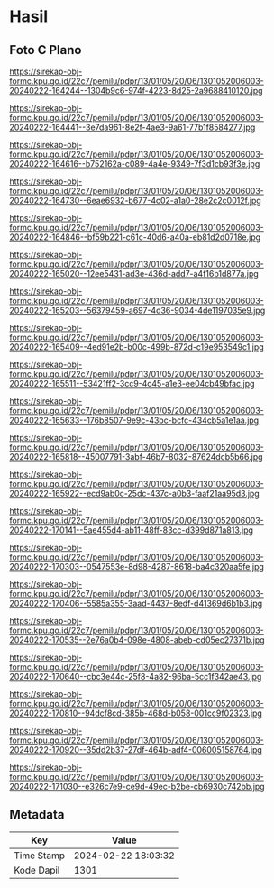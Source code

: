 # Hasil

## Foto C Plano

https://sirekap-obj-formc.kpu.go.id/22c7/pemilu/pdpr/13/01/05/20/06/1301052006003-20240222-164244--1304b9c6-974f-4223-8d25-2a9688410120.jpg

https://sirekap-obj-formc.kpu.go.id/22c7/pemilu/pdpr/13/01/05/20/06/1301052006003-20240222-164441--3e7da961-8e2f-4ae3-9a61-77b1f8584277.jpg

https://sirekap-obj-formc.kpu.go.id/22c7/pemilu/pdpr/13/01/05/20/06/1301052006003-20240222-164616--b752162a-c089-4a4e-9349-7f3d1cb93f3e.jpg

https://sirekap-obj-formc.kpu.go.id/22c7/pemilu/pdpr/13/01/05/20/06/1301052006003-20240222-164730--6eae6932-b677-4c02-a1a0-28e2c2c0012f.jpg

https://sirekap-obj-formc.kpu.go.id/22c7/pemilu/pdpr/13/01/05/20/06/1301052006003-20240222-164846--bf59b221-c61c-40d6-a40a-eb81d2d0718e.jpg

https://sirekap-obj-formc.kpu.go.id/22c7/pemilu/pdpr/13/01/05/20/06/1301052006003-20240222-165020--12ee5431-ad3e-436d-add7-a4f16b1d877a.jpg

https://sirekap-obj-formc.kpu.go.id/22c7/pemilu/pdpr/13/01/05/20/06/1301052006003-20240222-165203--56379459-a697-4d36-9034-4de1197035e9.jpg

https://sirekap-obj-formc.kpu.go.id/22c7/pemilu/pdpr/13/01/05/20/06/1301052006003-20240222-165409--4ed91e2b-b00c-499b-872d-c19e953549c1.jpg

https://sirekap-obj-formc.kpu.go.id/22c7/pemilu/pdpr/13/01/05/20/06/1301052006003-20240222-165511--53421ff2-3cc9-4c45-a1e3-ee04cb49bfac.jpg

https://sirekap-obj-formc.kpu.go.id/22c7/pemilu/pdpr/13/01/05/20/06/1301052006003-20240222-165633--176b8507-9e9c-43bc-bcfc-434cb5a1e1aa.jpg

https://sirekap-obj-formc.kpu.go.id/22c7/pemilu/pdpr/13/01/05/20/06/1301052006003-20240222-165818--45007791-3abf-46b7-8032-87624dcb5b66.jpg

https://sirekap-obj-formc.kpu.go.id/22c7/pemilu/pdpr/13/01/05/20/06/1301052006003-20240222-165922--ecd9ab0c-25dc-437c-a0b3-faaf21aa95d3.jpg

https://sirekap-obj-formc.kpu.go.id/22c7/pemilu/pdpr/13/01/05/20/06/1301052006003-20240222-170141--5ae455d4-ab11-48ff-83cc-d399d871a813.jpg

https://sirekap-obj-formc.kpu.go.id/22c7/pemilu/pdpr/13/01/05/20/06/1301052006003-20240222-170303--0547553e-8d98-4287-8618-ba4c320aa5fe.jpg

https://sirekap-obj-formc.kpu.go.id/22c7/pemilu/pdpr/13/01/05/20/06/1301052006003-20240222-170406--5585a355-3aad-4437-8edf-d41369d6b1b3.jpg

https://sirekap-obj-formc.kpu.go.id/22c7/pemilu/pdpr/13/01/05/20/06/1301052006003-20240222-170535--2e76a0b4-098e-4808-abeb-cd05ec27371b.jpg

https://sirekap-obj-formc.kpu.go.id/22c7/pemilu/pdpr/13/01/05/20/06/1301052006003-20240222-170640--cbc3e44c-25f8-4a82-96ba-5cc1f342ae43.jpg

https://sirekap-obj-formc.kpu.go.id/22c7/pemilu/pdpr/13/01/05/20/06/1301052006003-20240222-170810--94dcf8cd-385b-468d-b058-001cc9f02323.jpg

https://sirekap-obj-formc.kpu.go.id/22c7/pemilu/pdpr/13/01/05/20/06/1301052006003-20240222-170920--35dd2b37-27df-464b-adf4-006005158764.jpg

https://sirekap-obj-formc.kpu.go.id/22c7/pemilu/pdpr/13/01/05/20/06/1301052006003-20240222-171030--e326c7e9-ce9d-49ec-b2be-cb6930c742bb.jpg


## Metadata

| Key        | Value               |
| ---------- | ------------------- |
| Time Stamp | 2024-02-22 18:03:32 |
| Kode Dapil | 1301                |



